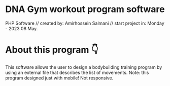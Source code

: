 # DNA Gym workout program software
PHP Software // created by: Amirhossein Salmani // start project in:  Monday - 2023 08 May.
# About this program 👇
This software allows the user to design a bodybuilding training program by using an external file that describes the list of movements.
Note: this program designed just with mobile! Not responsive.
